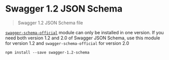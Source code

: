 # Swagger 1.2 JSON Schema

> Swagger 1.2 JSON Schema file

[`swagger-schema-official`](https://www.npmjs.com/package/swagger-schema-official) module can only be installed in one version.
If you need both version 1.2 and 2.0 of Swagger JSON Schema, use this module for version 1.2 and `swagger-schema-official` for version 2.0

```
npm install --save swagger-1.2-schema
```
